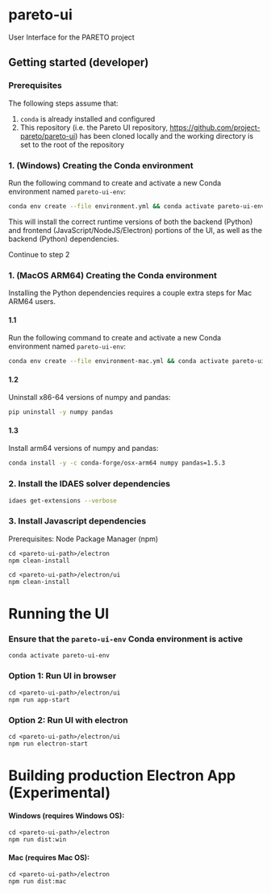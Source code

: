 # pareto-ui
User Interface for the PARETO project

## Getting started (developer)

### Prerequisites

The following steps assume that:

1. `conda` is already installed and configured
2. This repository (i.e. the Pareto UI repository, https://github.com/project-pareto/pareto-ui) has been cloned locally and the working directory is set to the root of the repository

### 1. (Windows) Creating the Conda environment

Run the following command to create and activate a new Conda environment named `pareto-ui-env`:

```sh
conda env create --file environment.yml && conda activate pareto-ui-env
```

This will install the correct runtime versions of both the backend (Python) and frontend (JavaScript/NodeJS/Electron) portions of the UI, as well as the backend (Python) dependencies.

Continue to step 2

### 1. (MacOS ARM64) Creating the Conda environment

Installing the Python dependencies requires a couple extra steps for Mac ARM64 users. 

#### 1.1

Run the following command to create and activate a new Conda environment named `pareto-ui-env`:

```sh
conda env create --file environment-mac.yml && conda activate pareto-ui-env
```

#### 1.2

Uninstall x86-64 versions of numpy and pandas:

```sh
pip uninstall -y numpy pandas
```

#### 1.3

Install arm64 versions of numpy and pandas:

```sh
conda install -y -c conda-forge/osx-arm64 numpy pandas=1.5.3
```


### 2. Install the IDAES solver dependencies

```sh
idaes get-extensions --verbose
```

### 3. Install Javascript dependencies

Prerequisites: Node Package Manager (npm)

```console
cd <pareto-ui-path>/electron
npm clean-install
```

```console
cd <pareto-ui-path>/electron/ui
npm clean-install
```

# Running the UI

### Ensure that the `pareto-ui-env` Conda environment is active

```console
conda activate pareto-ui-env
```

### Option 1: Run UI in browser

```console
cd <pareto-ui-path>/electron/ui
npm run app-start
```

### Option 2: Run UI with electron

```console
cd <pareto-ui-path>/electron/ui
npm run electron-start
```

# Building production Electron App (Experimental)

#### Windows (requires Windows OS):

```console
cd <pareto-ui-path>/electron
npm run dist:win
```

#### Mac (requires Mac OS):

```console
cd <pareto-ui-path>/electron
npm run dist:mac
```